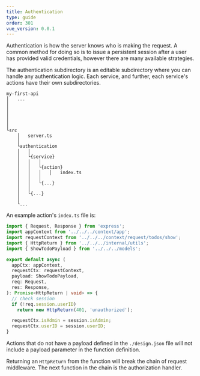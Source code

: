 ```yaml
---
title: Authentication
type: guide
order: 301
vue_version: 0.0.1
---
```


Authentication is how the server knows who is making the request. A common method for doing so is to issue a persistent session after a user has provided valid credentials, however there are many available strategies.

The authentication subdirectory is an editable subdirectory where you can handle any authentication logic. Each service, and further, each service's actions have their own subdirectories.

```
my-first-api
│   ...
│
│
│
│
│
└src
    │   server.ts
    │
    └authentication
    │   │
    │   └{service}
    │   │   │
    │   │   └{action}
    │   │   │   │   index.ts
    │   │   │
    │   │   └{...}
    │   │
    │   └{...}
    │
    └...
```

An example action's `index.ts` file is:

```typescript
import { Request, Response } from 'express';
import appContext from '../../../context/app';
import requestContext from '../../../context/request/todos/show';
import { HttpReturn } from '../../../internal/utils';
import { ShowTodoPayload } from '../../../models';

export default async (
  appCtx: appContext,
  requestCtx: requestContext,
  payload: ShowTodoPayload,
  req: Request,
  res: Response,
): Promise<HttpReturn | void> => {
  // check session
  if (!req.session.userID)
    return new HttpReturn(401, 'unauthorized');

  requestCtx.isAdmin = session.isAdmin;
  requestCtx.userID = session.userID;
}
```

Actions that do not have a payload defined in the `./design.json` file will not include a payload parameter in the function definition.

Returning an `HttpReturn` from the function will break the chain of request middleware. The next function in the chain is the authorization handler.
